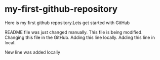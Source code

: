 # my-first-github-repository
Here is my first github repository.Lets get started with GitHub

README file was just changed manually. This file is being modified.
Changing this file in the GitHub. Adding this line  locally.
Adding this line in local. 

New line was added locally